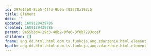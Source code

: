 ```yaml
---
id: 297e1fb0-8cb5-4ffd-9b0a-f03570a193c5
title: Element
desc: ''
updated: 1609129439786
created: 1609129439786
parent: 9e55b3d4-29c3-48b2-9fe6-3f0b7293ccef
children: []
fname: ang.dd.html.html.dom.ts.funkcja.ang.zdarzenie.html.element
hpath: ang.dd.html.html.dom.ts.funkcja.ang.zdarzenie.html.element
---
```



